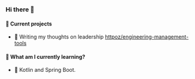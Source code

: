 ### Hi there 👋

#### 🚀 Current projects
- 🔭 Writing my thoughts on leadership [httpoz/engineering-management-tools](https://github.com/httpoz/engineering-management-tools)

#### 🌳 What am I currently learning?
- 🌱 Kotlin and Spring Boot.

<!--
**httpoz/httpoz** is a ✨ _special_ ✨ repository because its `README.md` (this file) appears on your GitHub profile.

Here are some ideas to get you started:

- 🔭 I’m currently working on ...
- 🌱 I’m currently learning ...
- 👯 I’m looking to collaborate on ...
- 🤔 I’m looking for help with ...
- 💬 Ask me about ...
- 📫 How to reach me: ...
- 😄 Pronouns: ...
- ⚡ Fun fact: ...
-->
